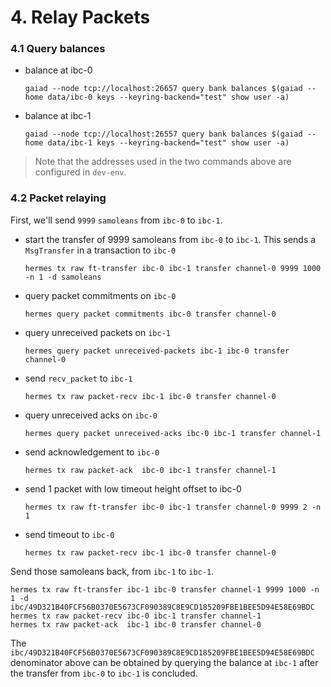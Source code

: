# 4. Relay Packets

### 4.1 Query balances

- balance at ibc-0

    ```shell
    gaiad --node tcp://localhost:26657 query bank balances $(gaiad --home data/ibc-0 keys --keyring-backend="test" show user -a)
    ```

- balance at ibc-1

    ```shell
    gaiad --node tcp://localhost:26557 query bank balances $(gaiad --home data/ibc-1 keys --keyring-backend="test" show user -a)
    ```

> Note that the addresses used in the two commands above are configured in `dev-env`.

### 4.2 Packet relaying

First, we'll send `9999` `samoleans` from `ibc-0` to `ibc-1`.

- start the transfer of 9999 samoleans from `ibc-0` to `ibc-1`. This sends a `MsgTransfer` in a transaction to `ibc-0`

    ```shell
    hermes tx raw ft-transfer ibc-0 ibc-1 transfer channel-0 9999 1000 -n 1 -d samoleans
    ```

- query packet commitments on `ibc-0`

    ```shell
    hermes query packet commitments ibc-0 transfer channel-0
    ```

- query unreceived packets on `ibc-1`

    ```shell
    hermes query packet unreceived-packets ibc-1 ibc-0 transfer channel-0
    ```

- send `recv_packet` to `ibc-1`

    ```shell
    hermes tx raw packet-recv ibc-1 ibc-0 transfer channel-0
    ```

- query unreceived acks on `ibc-0`

    ```shell
    hermes query packet unreceived-acks ibc-0 ibc-1 transfer channel-1
    ```

- send acknowledgement to `ibc-0`

    ```shell
    hermes tx raw packet-ack  ibc-0 ibc-1 transfer channel-1
    ```

- send 1 packet with low timeout height offset to ibc-0

    ```shell
    hermes tx raw ft-transfer ibc-0 ibc-1 transfer channel-0 9999 2 -n 1
    ```

- send timeout to `ibc-0`

    ```shell
    hermes tx raw packet-recv ibc-1 ibc-0 transfer channel-0
    ```

Send those samoleans back, from `ibc-1` to `ibc-1`.

```shell
hermes tx raw ft-transfer ibc-1 ibc-0 transfer channel-1 9999 1000 -n 1 -d ibc/49D321B40FCF56B0370E5673CF090389C8E9CD185209FBE1BEE5D94E58E69BDC
hermes tx raw packet-recv ibc-0 ibc-1 transfer channel-1
hermes tx raw packet-ack  ibc-1 ibc-0 transfer channel-0
```

The `ibc/49D321B40FCF56B0370E5673CF090389C8E9CD185209FBE1BEE5D94E58E69BDC` denominator above can be obtained by querying the balance at `ibc-1` after the transfer from `ibc-0` to `ibc-1` is concluded.
